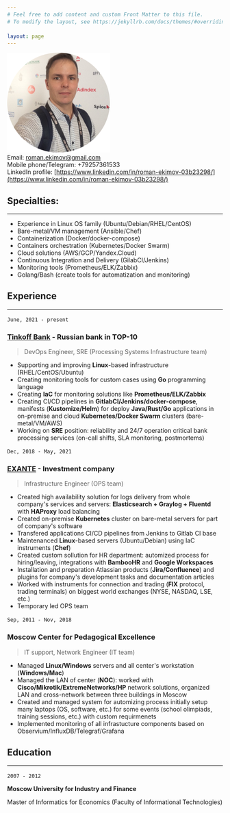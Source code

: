 ```yaml
---
# Feel free to add content and custom Front Matter to this file.
# To modify the layout, see https://jekyllrb.com/docs/themes/#overriding-theme-defaults

layout: page
---
```

![](photo.png)  
Email: [roman.ekimov@gmail.com](mailto:roman.ekimov@gmail.com)  
Mobile phone/Telegram: +79257361533  
LinkedIn profile: [https://www.linkedin.com/in/roman-ekimov-03b23298/](https://www.linkedin.com/in/roman-ekimov-03b23298/)

## Specialties:
---
- Experience in Linux OS family (Ubuntu/Debian/RHEL/CentOS)
- Bare-metal/VM management (Ansible/Chef)
- Containerization (Docker/docker-compose)
- Containers orchestration (Kubernetes/Docker Swarm)
- Cloud solutions (AWS/GCP/Yandex.Cloud)
- Continuous Integration and Delivery (GilabCI/Jenkins)
- Monitoring tools (Prometheus/ELK/Zabbix)
- Golang/Bash (create tools for automatization and monitoring)

## Experience
---
`June, 2021 - present`
### [Tinkoff Bank](https://www.tinkoff.ru/en) - Russian bank in TOP-10
> DevOps Engineer, SRE (Processing Systems Infrastructure team)

- Supporting and improving **Linux**-based infrastructure (RHEL/CentOS/Ubuntu)
- Creating monitoring tools for custom cases using **Go** programming language
- Creating **IaC** for monitoring solutions like **Prometheus/ELK/Zabbix**
- Creating CI/CD pipelines in **GitlabCI/Jenkins/docker-compose**, manifests (**Kustomize/Helm**) for deploy **Java/Rust/Go** applications in on-premise and cloud **Kubernetes/Docker Swarm** clusters (bare-metal/VM/AWS)
- Working on **SRE** position: reliability and 24/7 operation critical bank processing services (on-call shifts, SLA monitoring, postmortems)

`Dec, 2018 - May, 2021`
### [EXANTE](https://www.exante.eu) - Investment company
> Infrastructure Engineer (OPS team)

- Created high availability solution for logs delivery from whole company's services and servers: **Elasticsearch + Graylog + Fluentd** with **HAProxy** load balancing
- Created on-premise **Kubernetes** cluster on bare-metal servers for part of company's software
- Transfered applications CI/CD pipelines from Jenkins to Gitlab CI base
- Maintenanced **Linux**-based servers (Ubuntu/Debian) using IaC instruments (**Chef**)
- Created custom sollution for HR department: automized process for hiring/leaving, integrations with **BambooHR** and **Google Workspaces**
- Installation and preparation Atlassian products (**Jira/Confluence**) and plugins for company's development tasks and documentation articles
- Worked with instruments for connection and trading (**FIX** protocol, trading terminals) on biggest world exchanges (NYSE, NASDAQ, LSE, etc.)
- Temporary led OPS team

`Sep, 2011 - Nov, 2018`
### Moscow Center for Pedagogical Excellence
> IT support, Network Engineer (IT team)

- Managed **Linux/Windows** servers and all center's workstation (**Windows/Mac**)
- Managed the LAN of center (**NOC**): worked with **Cisco/Mikrotik/ExtremeNetworks/HP** network solutions, organized LAN and cross-network between three buildings in Moscow
- Created and managed system for automizing process initially setup many laptops (OS, software, etc.) for some events (school olimpiads, training sessions, etc.) with custom requirmenets
- Implemented monitoring of all infrastucture components based on Observium/InfluxDB/Telegraf/Grafana

## Education
---

`2007 - 2012`

**Moscow University for Industry and Finance**

Master of Informatics for Economics (Faculty of Informational Technologies)
